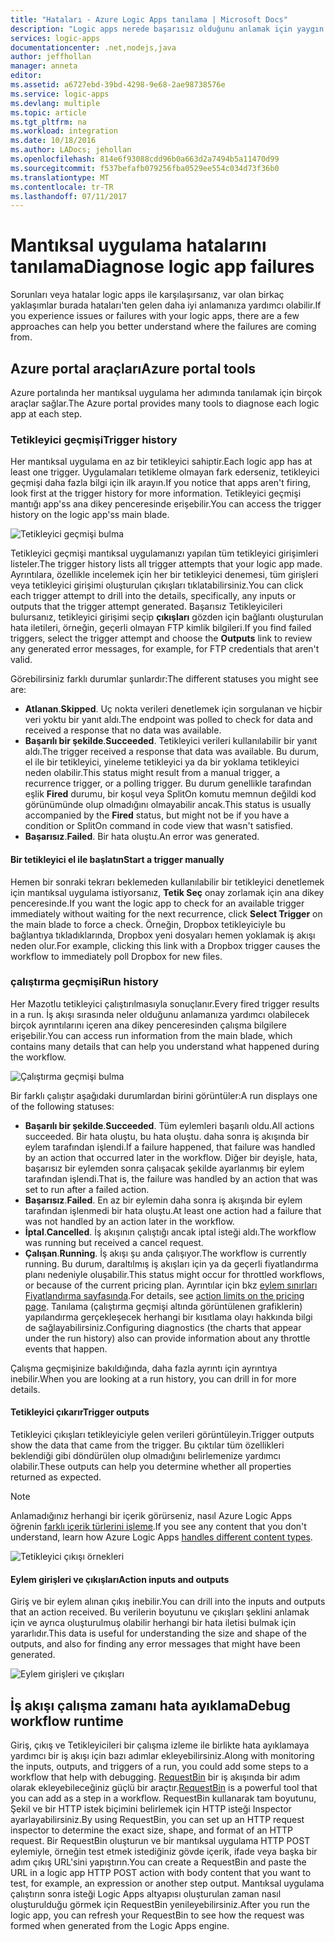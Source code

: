 ```yaml
---
title: "Hataları - Azure Logic Apps tanılama | Microsoft Docs"
description: "Logic apps nerede başarısız olduğunu anlamak için yaygın yolları"
services: logic-apps
documentationcenter: .net,nodejs,java
author: jeffhollan
manager: anneta
editor: 
ms.assetid: a6727ebd-39bd-4298-9e68-2ae98738576e
ms.service: logic-apps
ms.devlang: multiple
ms.topic: article
ms.tgt_pltfrm: na
ms.workload: integration
ms.date: 10/18/2016
ms.author: LADocs; jehollan
ms.openlocfilehash: 814e6f93088cdd96b0a663d2a7494b5a11470d99
ms.sourcegitcommit: f537befafb079256fba0529ee554c034d73f36b0
ms.translationtype: MT
ms.contentlocale: tr-TR
ms.lasthandoff: 07/11/2017
---
```

# <a name="diagnose-logic-app-failures"></a><span data-ttu-id="f9bd5-103">Mantıksal uygulama hatalarını tanılama</span><span class="sxs-lookup"><span data-stu-id="f9bd5-103">Diagnose logic app failures</span></span>
<span data-ttu-id="f9bd5-104">Sorunları veya hatalar logic apps ile karşılaşırsanız, var olan birkaç yaklaşımlar burada hataları'ten gelen daha iyi anlamanıza yardımcı olabilir.</span><span class="sxs-lookup"><span data-stu-id="f9bd5-104">If you experience issues or failures with your logic apps, there are a few approaches can help you better understand where the failures are coming from.</span></span>  

## <a name="azure-portal-tools"></a><span data-ttu-id="f9bd5-105">Azure portal araçları</span><span class="sxs-lookup"><span data-stu-id="f9bd5-105">Azure portal tools</span></span>
<span data-ttu-id="f9bd5-106">Azure portalında her mantıksal uygulama her adımında tanılamak için birçok araçlar sağlar.</span><span class="sxs-lookup"><span data-stu-id="f9bd5-106">The Azure portal provides many tools to diagnose each logic app at each step.</span></span>

### <a name="trigger-history"></a><span data-ttu-id="f9bd5-107">Tetikleyici geçmişi</span><span class="sxs-lookup"><span data-stu-id="f9bd5-107">Trigger history</span></span>

<span data-ttu-id="f9bd5-108">Her mantıksal uygulama en az bir tetikleyici sahiptir.</span><span class="sxs-lookup"><span data-stu-id="f9bd5-108">Each logic app has at least one trigger.</span></span> <span data-ttu-id="f9bd5-109">Uygulamaları tetikleme olmayan fark ederseniz, tetikleyici geçmişi daha fazla bilgi için ilk arayın.</span><span class="sxs-lookup"><span data-stu-id="f9bd5-109">If you notice that apps aren't firing, look first at the trigger history for more information.</span></span> <span data-ttu-id="f9bd5-110">Tetikleyici geçmişi mantığı app'ss ana dikey penceresinde erişebilir.</span><span class="sxs-lookup"><span data-stu-id="f9bd5-110">You can access the trigger history on the logic app'ss main blade.</span></span>

![Tetikleyici geçmişi bulma][1]

<span data-ttu-id="f9bd5-112">Tetikleyici geçmişi mantıksal uygulamanızı yapılan tüm tetikleyici girişimleri listeler.</span><span class="sxs-lookup"><span data-stu-id="f9bd5-112">The trigger history lists all trigger attempts that your logic app made.</span></span> <span data-ttu-id="f9bd5-113">Ayrıntılara, özellikle incelemek için her bir tetikleyici denemesi, tüm girişleri veya tetikleyici girişimi oluşturulan çıkışları tıklatabilirsiniz.</span><span class="sxs-lookup"><span data-stu-id="f9bd5-113">You can click each trigger attempt to drill into the details, specifically, any inputs or outputs that the trigger attempt generated.</span></span> <span data-ttu-id="f9bd5-114">Başarısız Tetikleyicileri bulursanız, tetikleyici girişimi seçip **çıkışları** gözden için bağlantı oluşturulan hata iletileri, örneğin, geçerli olmayan FTP kimlik bilgileri.</span><span class="sxs-lookup"><span data-stu-id="f9bd5-114">If you find failed triggers, select the trigger attempt and choose the **Outputs** link to review any generated error messages, for example, for FTP credentials that aren't valid.</span></span>

<span data-ttu-id="f9bd5-115">Görebilirsiniz farklı durumlar şunlardır:</span><span class="sxs-lookup"><span data-stu-id="f9bd5-115">The different statuses you might see are:</span></span>

* <span data-ttu-id="f9bd5-116">**Atlanan**.</span><span class="sxs-lookup"><span data-stu-id="f9bd5-116">**Skipped**.</span></span> <span data-ttu-id="f9bd5-117">Uç nokta verileri denetlemek için sorgulanan ve hiçbir veri yoktu bir yanıt aldı.</span><span class="sxs-lookup"><span data-stu-id="f9bd5-117">The endpoint was polled to check for data and received a response that no data was available.</span></span>
* <span data-ttu-id="f9bd5-118">**Başarılı bir şekilde**.</span><span class="sxs-lookup"><span data-stu-id="f9bd5-118">**Succeeded**.</span></span> <span data-ttu-id="f9bd5-119">Tetikleyici verileri kullanılabilir bir yanıt aldı.</span><span class="sxs-lookup"><span data-stu-id="f9bd5-119">The trigger received a response that data was available.</span></span> <span data-ttu-id="f9bd5-120">Bu durum, el ile bir tetikleyici, yineleme tetikleyici ya da bir yoklama tetikleyici neden olabilir.</span><span class="sxs-lookup"><span data-stu-id="f9bd5-120">This status might result from a manual trigger, a recurrence trigger, or a polling trigger.</span></span> <span data-ttu-id="f9bd5-121">Bu durum genellikle tarafından eşlik **Fired** durumu, bir koşul veya SplitOn komutu memnun değildi kod görünümünde olup olmadığını olmayabilir ancak.</span><span class="sxs-lookup"><span data-stu-id="f9bd5-121">This status is usually accompanied by the **Fired** status, but might not be if you have a condition or SplitOn command in code view that wasn't satisfied.</span></span>
* <span data-ttu-id="f9bd5-122">**Başarısız**.</span><span class="sxs-lookup"><span data-stu-id="f9bd5-122">**Failed**.</span></span> <span data-ttu-id="f9bd5-123">Bir hata oluştu.</span><span class="sxs-lookup"><span data-stu-id="f9bd5-123">An error was generated.</span></span>

#### <a name="start-a-trigger-manually"></a><span data-ttu-id="f9bd5-124">Bir tetikleyici el ile başlatın</span><span class="sxs-lookup"><span data-stu-id="f9bd5-124">Start a trigger manually</span></span>

<span data-ttu-id="f9bd5-125">Hemen bir sonraki tekrarı beklemeden kullanılabilir bir tetikleyici denetlemek için mantıksal uygulama istiyorsanız, **Tetik Seç** onay zorlamak için ana dikey penceresinde.</span><span class="sxs-lookup"><span data-stu-id="f9bd5-125">If you want the logic app to check for an available trigger immediately without waiting for the next recurrence, click **Select Trigger** on the main blade to force a check.</span></span> <span data-ttu-id="f9bd5-126">Örneğin, Dropbox tetikleyiciyle bu bağlantıya tıkladıklarında, Dropbox yeni dosyaları hemen yoklamak iş akışı neden olur.</span><span class="sxs-lookup"><span data-stu-id="f9bd5-126">For example, clicking this link with a Dropbox trigger causes the workflow to immediately poll Dropbox for new files.</span></span>

### <a name="run-history"></a><span data-ttu-id="f9bd5-127">çalıştırma geçmişi</span><span class="sxs-lookup"><span data-stu-id="f9bd5-127">Run history</span></span>

<span data-ttu-id="f9bd5-128">Her Mazotlu tetikleyici çalıştırılmasıyla sonuçlanır.</span><span class="sxs-lookup"><span data-stu-id="f9bd5-128">Every fired trigger results in a run.</span></span> <span data-ttu-id="f9bd5-129">İş akışı sırasında neler olduğunu anlamanıza yardımcı olabilecek birçok ayrıntılarını içeren ana dikey penceresinden çalışma bilgilere erişebilir.</span><span class="sxs-lookup"><span data-stu-id="f9bd5-129">You can access run information from the main blade, which contains many details that can help you understand what happened during the workflow.</span></span>

![Çalıştırma geçmişi bulma][2]

<span data-ttu-id="f9bd5-131">Bir farklı çalıştır aşağıdaki durumlardan birini görüntüler:</span><span class="sxs-lookup"><span data-stu-id="f9bd5-131">A run displays one of the following statuses:</span></span>

* <span data-ttu-id="f9bd5-132">**Başarılı bir şekilde**.</span><span class="sxs-lookup"><span data-stu-id="f9bd5-132">**Succeeded**.</span></span> <span data-ttu-id="f9bd5-133">Tüm eylemleri başarılı oldu.</span><span class="sxs-lookup"><span data-stu-id="f9bd5-133">All actions succeeded.</span></span> <span data-ttu-id="f9bd5-134">Bir hata oluştu, bu hata oluştu. daha sonra iş akışında bir eylem tarafından işlendi.</span><span class="sxs-lookup"><span data-stu-id="f9bd5-134">If a failure happened, that failure was handled by an action that occurred later in the workflow.</span></span> <span data-ttu-id="f9bd5-135">Diğer bir deyişle, hata, başarısız bir eylemden sonra çalışacak şekilde ayarlanmış bir eylem tarafından işlendi.</span><span class="sxs-lookup"><span data-stu-id="f9bd5-135">That is, the failure was handled by an action that was set to run after a failed action.</span></span>
* <span data-ttu-id="f9bd5-136">**Başarısız**.</span><span class="sxs-lookup"><span data-stu-id="f9bd5-136">**Failed**.</span></span> <span data-ttu-id="f9bd5-137">En az bir eylemin daha sonra iş akışında bir eylem tarafından işlenmedi bir hata oluştu.</span><span class="sxs-lookup"><span data-stu-id="f9bd5-137">At least one action had a failure that was not handled by an action later in the workflow.</span></span>
* <span data-ttu-id="f9bd5-138">**İptal**.</span><span class="sxs-lookup"><span data-stu-id="f9bd5-138">**Cancelled**.</span></span> <span data-ttu-id="f9bd5-139">İş akışının çalıştığı ancak iptal isteği aldı.</span><span class="sxs-lookup"><span data-stu-id="f9bd5-139">The workflow was running but received a cancel request.</span></span>
* <span data-ttu-id="f9bd5-140">**Çalışan**.</span><span class="sxs-lookup"><span data-stu-id="f9bd5-140">**Running**.</span></span> <span data-ttu-id="f9bd5-141">İş akışı şu anda çalışıyor.</span><span class="sxs-lookup"><span data-stu-id="f9bd5-141">The workflow is currently running.</span></span> <span data-ttu-id="f9bd5-142">Bu durum, daraltılmış iş akışları için ya da geçerli fiyatlandırma planı nedeniyle oluşabilir.</span><span class="sxs-lookup"><span data-stu-id="f9bd5-142">This status might occur for throttled workflows, or because of the current pricing plan.</span></span> <span data-ttu-id="f9bd5-143">Ayrıntılar için bkz [eylem sınırları Fiyatlandırma sayfasında](https://azure.microsoft.com/pricing/details/app-service/plans/).</span><span class="sxs-lookup"><span data-stu-id="f9bd5-143">For details, see [action limits on the pricing page](https://azure.microsoft.com/pricing/details/app-service/plans/).</span></span> <span data-ttu-id="f9bd5-144">Tanılama (çalıştırma geçmişi altında görüntülenen grafiklerin) yapılandırma gerçekleşecek herhangi bir kısıtlama olayı hakkında bilgi de sağlayabilirsiniz.</span><span class="sxs-lookup"><span data-stu-id="f9bd5-144">Configuring diagnostics (the charts that appear under the run history) also can provide information about any throttle events that happen.</span></span>

<span data-ttu-id="f9bd5-145">Çalışma geçmişinize bakıldığında, daha fazla ayrıntı için ayrıntıya inebilir.</span><span class="sxs-lookup"><span data-stu-id="f9bd5-145">When you are looking at a run history, you can drill in for more details.</span></span>  

#### <a name="trigger-outputs"></a><span data-ttu-id="f9bd5-146">Tetikleyici çıkarır</span><span class="sxs-lookup"><span data-stu-id="f9bd5-146">Trigger outputs</span></span>

<span data-ttu-id="f9bd5-147">Tetikleyici çıkışları tetikleyiciyle gelen verileri görüntüleyin.</span><span class="sxs-lookup"><span data-stu-id="f9bd5-147">Trigger outputs show the data that came from the trigger.</span></span> <span data-ttu-id="f9bd5-148">Bu çıktılar tüm özellikleri beklendiği gibi döndürülen olup olmadığını belirlemenize yardımcı olabilir.</span><span class="sxs-lookup"><span data-stu-id="f9bd5-148">These outputs can help you determine whether all properties returned as expected.</span></span>

> [!NOTE]
> <span data-ttu-id="f9bd5-149">Anlamadığınız herhangi bir içerik görürseniz, nasıl Azure Logic Apps öğrenin [farklı içerik türlerini işleme](../logic-apps/logic-apps-content-type.md).</span><span class="sxs-lookup"><span data-stu-id="f9bd5-149">If you see any content that you don't understand, learn how Azure Logic Apps [handles different content types](../logic-apps/logic-apps-content-type.md).</span></span>
> 

![Tetikleyici çıkışı örnekleri][3]

#### <a name="action-inputs-and-outputs"></a><span data-ttu-id="f9bd5-151">Eylem girişleri ve çıkışları</span><span class="sxs-lookup"><span data-stu-id="f9bd5-151">Action inputs and outputs</span></span>

<span data-ttu-id="f9bd5-152">Giriş ve bir eylem alınan çıkış inebilir.</span><span class="sxs-lookup"><span data-stu-id="f9bd5-152">You can drill into the inputs and outputs that an action received.</span></span> <span data-ttu-id="f9bd5-153">Bu verilerin boyutunu ve çıkışları şeklini anlamak için ve ayrıca oluşturulmuş olabilir herhangi bir hata iletisi bulmak için yararlıdır.</span><span class="sxs-lookup"><span data-stu-id="f9bd5-153">This data is useful for understanding the size and shape of the outputs, and also for finding any error messages that might have been generated.</span></span>

![Eylem girişleri ve çıkışları][4]

## <a name="debug-workflow-runtime"></a><span data-ttu-id="f9bd5-155">İş akışı çalışma zamanı hata ayıklama</span><span class="sxs-lookup"><span data-stu-id="f9bd5-155">Debug workflow runtime</span></span>

<span data-ttu-id="f9bd5-156">Giriş, çıkış ve Tetikleyicileri bir çalışma izleme ile birlikte hata ayıklamaya yardımcı bir iş akışı için bazı adımlar ekleyebilirsiniz.</span><span class="sxs-lookup"><span data-stu-id="f9bd5-156">Along with monitoring the inputs, outputs, and triggers of a run, you could add some steps to a workflow that help with debugging.</span></span> 
<span data-ttu-id="f9bd5-157">[RequestBin](http://requestb.in) bir iş akışında bir adım olarak ekleyebileceğiniz güçlü bir araçtır.</span><span class="sxs-lookup"><span data-stu-id="f9bd5-157">[RequestBin](http://requestb.in) is a powerful tool that you can add as a step in a workflow.</span></span> <span data-ttu-id="f9bd5-158">RequestBin kullanarak tam boyutunu, Şekil ve bir HTTP istek biçimini belirlemek için HTTP isteği Inspector ayarlayabilirsiniz.</span><span class="sxs-lookup"><span data-stu-id="f9bd5-158">By using RequestBin, you can set up an HTTP request inspector to determine the exact size, shape, and format of an HTTP request.</span></span> <span data-ttu-id="f9bd5-159">Bir RequestBin oluşturun ve bir mantıksal uygulama HTTP POST eylemiyle, örneğin test etmek istediğiniz gövde içerik, ifade veya başka bir adım çıkış URL'sini yapıştırın.</span><span class="sxs-lookup"><span data-stu-id="f9bd5-159">You can create a RequestBin and paste the URL in a logic app HTTP POST action with body content that you want to test, for example, an expression or another step output.</span></span> <span data-ttu-id="f9bd5-160">Mantıksal uygulama çalıştırın sonra isteği Logic Apps altyapısı oluşturulan zaman nasıl oluşturulduğu görmek için RequestBin yenileyebilirsiniz.</span><span class="sxs-lookup"><span data-stu-id="f9bd5-160">After you run the logic app, you can refresh your RequestBin to see how the request was formed when generated from the Logic Apps engine.</span></span>

<!-- image references -->
[1]: ./media/logic-apps-diagnosing-failures/triggerhistory.png
[2]: ./media/logic-apps-diagnosing-failures/runhistory.png
[3]: ./media/logic-apps-diagnosing-failures/triggeroutputslink.png
[4]: ./media/logic-apps-diagnosing-failures/actionoutputs.png
